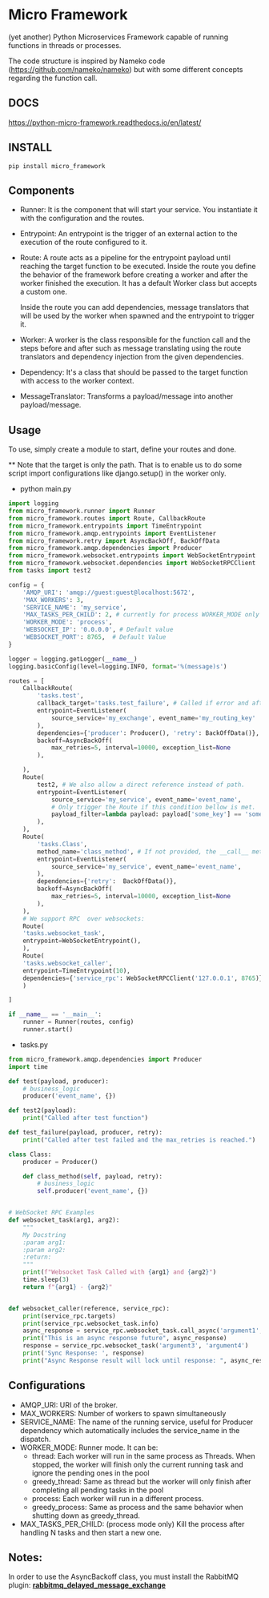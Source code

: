 # Micro Framework

(yet another) Python Microservices Framework capable of running functions in
 threads or processes. 

The code structure is inspired by Nameko code (https://github.com/nameko/nameko) 
but with some different concepts regarding the function call.

## DOCS
https://python-micro-framework.readthedocs.io/en/latest/

## INSTALL
`pip install micro_framework`

## Components
* Runner: It is the component that will start your service. You instantiate
 it with the configuration and the routes.
 
* Entrypoint: An entrypoint is the trigger of an external action to the
 execution of the route configured to it.
 
* Route: A route acts as a pipeline for the entrypoint payload until reaching
 the target function to be executed. Inside the route you define the behavior
  of the framework before creating a worker and after the worker finished the
   execution. It has a default Worker class but accepts a custom one.
   
   Inside the route you can add dependencies, message translators that
    will be used by the worker when spawned and the entrypoint to trigger it.
  

* Worker: A worker is the class responsible for the function call and the
 steps before and after such as message translating using the route
  translators and dependency injection from the given dependencies.

* Dependency: It's a class that should be passed to the target function with
 access to the worker context.
 
* MessageTranslator: Transforms a payload/message into another payload/message.


## Usage
 To use, simply create a module to start, define your routes and done.
  
  ** Note that the target is only the path. That is to enable us to do some
   script import configurations like django.setup() in the worker only.
   
* python main.py
```python
import logging
from micro_framework.runner import Runner
from micro_framework.routes import Route, CallbackRoute
from micro_framework.entrypoints import TimeEntrypoint
from micro_framework.amqp.entrypoints import EventListener
from micro_framework.retry import AsyncBackOff, BackOffData
from micro_framework.amqp.dependencies import Producer 
from micro_framework.websocket.entrypoints import WebSocketEntrypoint
from micro_framework.websocket.dependencies import WebSocketRPCClient
from tasks import test2

config = {
    'AMQP_URI': 'amqp://guest:guest@localhost:5672',
    'MAX_WORKERS': 3,
    'SERVICE_NAME': 'my_service',
    'MAX_TASKS_PER_CHILD': 2, # currently for process WORKER_MODE only 
    'WORKER_MODE': 'process',
    'WEBSOCKET_IP': '0.0.0.0', # Default value
    'WEBSOCKET_PORT': 8765,  # Default Value
}

logger = logging.getLogger(__name__)
logging.basicConfig(level=logging.INFO, format='%(message)s')

routes = [
    CallbackRoute(
        'tasks.test',
        callback_target='tasks.test_failure', # Called if error and after the backoff max_retries
        entrypoint=EventListener(
            source_service='my_exchange', event_name='my_routing_key'
        ),
        dependencies={'producer': Producer(), 'retry': BackOffData()},
        backoff=AsyncBackOff(
            max_retries=5, interval=10000, exception_list=None
        ),

    ),
    Route(
        test2, # We also allow a direct reference instead of path.
        entrypoint=EventListener(
            source_service='my_service', event_name='event_name',
            # Only trigger the Route if this condition bellow is met.
            payload_filter=lambda payload: payload['some_key'] == 'some_value' 
        ),
    ),
    Route(
        'tasks.Class',
        method_name='class_method', # If not provided, the __call__ method is called
        entrypoint=EventListener(
            source_service='my_service', event_name='event_name',
        ),
        dependencies={'retry':  BackOffData()},
        backoff=AsyncBackOff(
            max_retries=5, interval=10000, exception_list=None
        ),
    ),
    # We support RPC  over websockets:
    Route(
    'tasks.websocket_task',
    entrypoint=WebSocketEntrypoint(),
    ),
    Route(
    'tasks.websocket_caller',
    entrypoint=TimeEntrypoint(10),
    dependencies={'service_rpc': WebSocketRPCClient('127.0.0.1', 8765)} # Service Address to connect the client
    )

]

if __name__ == '__main__':
    runner = Runner(routes, config)
    runner.start()


```

* tasks.py
```python
from micro_framework.amqp.dependencies import Producer
import time

def test(payload, producer):
    # business_logic
    producer('event_name', {})

def test2(payload):
    print("Called after test function")

def test_failure(payload, producer, retry):
    print("Called after test failed and the max_retries is reached.")

class Class:
    producer = Producer()

    def class_method(self, payload, retry):
        # business_logic
        self.producer('event_name', {})


# WebSocket RPC Examples
def websocket_task(arg1, arg2):
    """
    My Docstring
    :param arg1:
    :param arg2:
    :return:
    """
    print(f"Websocket Task Called with {arg1} and {arg2}")
    time.sleep(3)
    return f"{arg1} - {arg2}"


def websocket_caller(reference, service_rpc):
    print(service_rpc.targets)
    print(service_rpc.websocket_task.info)
    async_response = service_rpc.websocket_task.call_async('argument1', 'argument2')
    print("This is an async response future", async_response)
    response = service_rpc.websocket_task('argument3', 'argument4')
    print('Sync Response: ', response)
    print("Async Response result will lock until response: ", async_response.result())

```


## Configurations

* AMQP_URI: URI of the broker.
* MAX_WORKERS: Number of workers to spawn simultaneously
* SERVICE_NAME: The name of the running service, useful for Producer
 dependency which automatically includes the service_name in the dispatch.
 * WORKER_MODE: Runner mode. It can be:
    * thread: Each worker will run in the same process as Threads.
     When stopped, the worker will finish only the current 
     running task and ignore the pending ones in the pool
    * greedy_thread: Same as thread but the worker will only finish after
      completing all pending tasks in the pool
    * process: Each worker will run in a different process.
    * greedy_process: Same as process and the same behavior when shutting
     down as greedy_thread.
 * MAX_TASKS_PER_CHILD: (process mode only) Kill the process after handling N
  tasks and then start a new one.
 
 ## Notes:
In order to use the AsyncBackoff class, you must install the RabbitMQ 
plugin: [**rabbitmq_delayed_message_exchange**](https://github.com/rabbitmq/rabbitmq-delayed-message-exchange)

